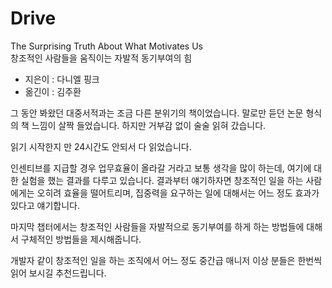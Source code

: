 # Drive

The Surprising Truth About What Motivates Us  
창조적인 사람들을 움직이는 자발적 동기부여의 힘

- 지은이 : 다니엘 핑크
- 옮긴이 : 김주환

그 동안 봐왔던 대중서적과는 조금 다른 분위기의 책이었습니다.
말로만 듣던 논문 형식의 책 느낌이 살짝 들었습니다.
하지만 거부감 없이 술술 읽혀 갔습니다.

읽기 시작한지 만 24시간도 안되서 다 읽었습니다.

인센티브를 지급할 경우 업무효율이 올라갈 거라고 보통 생각을 많이 하는데, 여기에 대한 실험을 했는 결과를 다루고 있습니다.
결과부터 얘기하자면 창조적인 일을 하는 사람에게는 오히려 효율을 떨어트리며, 집중력을 요구하는 일에 대해서는 어느 정도 효과가 있다고 얘기합니다.

마지막 챕터에서는 창조적인 사람들을 자발적으로 동기부여를 하게 하는 방법들에 대해서 구체적인 방법들을 제시해줍니다.

개발자 같이 창조적인 일을 하는 조직에서 어느 정도 중간급 매니저 이상 분들은 한번씩 읽어 보시길 추천드립니다.

